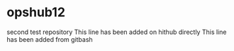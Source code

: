 # opshub12
second test repository
This line has been added on hithub directly
This line has been added from gitbash

